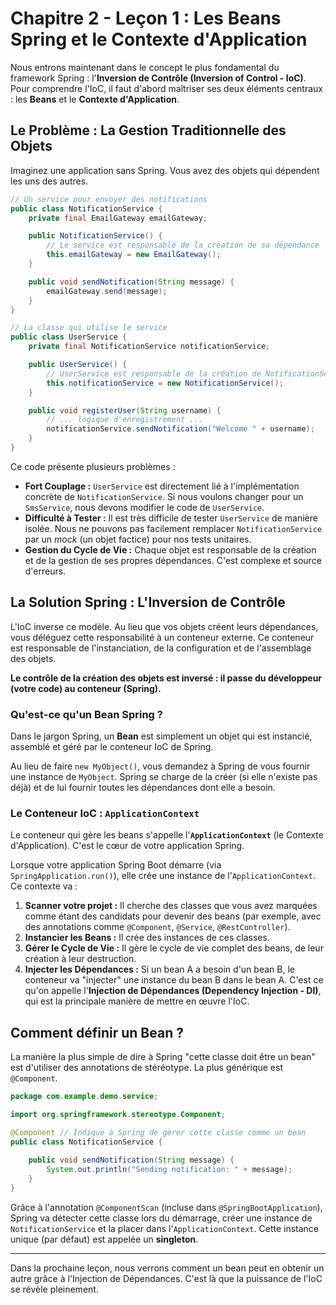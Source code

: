 # Chapitre 2 - Leçon 1 : Les Beans Spring et le Contexte d'Application

Nous entrons maintenant dans le concept le plus fondamental du framework Spring : l'**Inversion de Contrôle (Inversion of Control - IoC)**. Pour comprendre l'IoC, il faut d'abord maîtriser ses deux éléments centraux : les **Beans** et le **Contexte d'Application**.

## Le Problème : La Gestion Traditionnelle des Objets

Imaginez une application sans Spring. Vous avez des objets qui dépendent les uns des autres.

```java
// Un service pour envoyer des notifications
public class NotificationService {
    private final EmailGateway emailGateway;

    public NotificationService() {
        // Le service est responsable de la création de sa dépendance
        this.emailGateway = new EmailGateway();
    }

    public void sendNotification(String message) {
        emailGateway.send(message);
    }
}

// La classe qui utilise le service
public class UserService {
    private final NotificationService notificationService;

    public UserService() {
        // UserService est responsable de la création de NotificationService
        this.notificationService = new NotificationService();
    }

    public void registerUser(String username) {
        // ... logique d'enregistrement ...
        notificationService.sendNotification("Welcome " + username);
    }
}
```

Ce code présente plusieurs problèmes :
- **Fort Couplage :** `UserService` est directement lié à l'implémentation concrète de `NotificationService`. Si nous voulons changer pour un `SmsService`, nous devons modifier le code de `UserService`.
- **Difficulté à Tester :** Il est très difficile de tester `UserService` de manière isolée. Nous ne pouvons pas facilement remplacer `NotificationService` par un *mock* (un objet factice) pour nos tests unitaires.
- **Gestion du Cycle de Vie :** Chaque objet est responsable de la création et de la gestion de ses propres dépendances. C'est complexe et source d'erreurs.

## La Solution Spring : L'Inversion de Contrôle

L'IoC inverse ce modèle. Au lieu que vos objets créent leurs dépendances, vous déléguez cette responsabilité à un conteneur externe. Ce conteneur est responsable de l'instanciation, de la configuration et de l'assemblage des objets.

**Le contrôle de la création des objets est inversé : il passe du développeur (votre code) au conteneur (Spring).**

### Qu'est-ce qu'un Bean Spring ?

Dans le jargon Spring, un **Bean** est simplement un objet qui est instancié, assemblé et géré par le conteneur IoC de Spring.

Au lieu de faire `new MyObject()`, vous demandez à Spring de vous fournir une instance de `MyObject`. Spring se charge de la créer (si elle n'existe pas déjà) et de lui fournir toutes les dépendances dont elle a besoin.

### Le Conteneur IoC : `ApplicationContext`

Le conteneur qui gère les beans s'appelle l'**`ApplicationContext`** (le Contexte d'Application). C'est le cœur de votre application Spring.

Lorsque votre application Spring Boot démarre (via `SpringApplication.run()`), elle crée une instance de l'`ApplicationContext`. Ce contexte va :
1.  **Scanner votre projet :** Il cherche des classes que vous avez marquées comme étant des candidats pour devenir des beans (par exemple, avec des annotations comme `@Component`, `@Service`, `@RestController`).
2.  **Instancier les Beans :** Il crée des instances de ces classes.
3.  **Gérer le Cycle de Vie :** Il gère le cycle de vie complet des beans, de leur création à leur destruction.
4.  **Injecter les Dépendances :** Si un bean A a besoin d'un bean B, le conteneur va "injecter" une instance du bean B dans le bean A. C'est ce qu'on appelle l'**Injection de Dépendances (Dependency Injection - DI)**, qui est la principale manière de mettre en œuvre l'IoC.

## Comment définir un Bean ?

La manière la plus simple de dire à Spring "cette classe doit être un bean" est d'utiliser des annotations de stéréotype. La plus générique est `@Component`.

```java
package com.example.demo.service;

import org.springframework.stereotype.Component;

@Component // Indique à Spring de gérer cette classe comme un bean
public class NotificationService {
    
    public void sendNotification(String message) {
        System.out.println("Sending notification: " + message);
    }
}
```

Grâce à l'annotation `@ComponentScan` (incluse dans `@SpringBootApplication`), Spring va détecter cette classe lors du démarrage, créer une instance de `NotificationService` et la placer dans l'`ApplicationContext`. Cette instance unique (par défaut) est appelée un **singleton**.

---

Dans la prochaine leçon, nous verrons comment un bean peut en obtenir un autre grâce à l'Injection de Dépendances. C'est là que la puissance de l'IoC se révèle pleinement.
